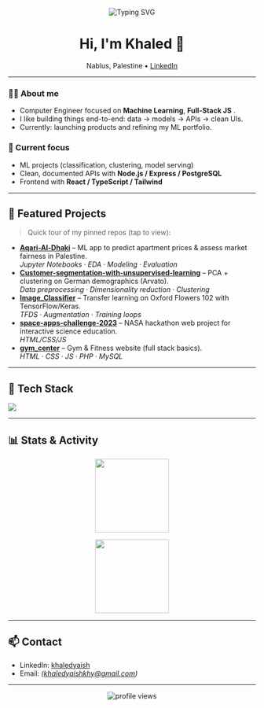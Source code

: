 <!-- Profile README for Khaled Yaish | Last update: 2025-09-22 -->

<p align="center">
  <img src="https://readme-typing-svg.herokuapp.com?size=22&duration=2500&center=true&vCenter=true&lines=Khaled+Yaish;Computer+Engineer+%7C+ML+%26+Web;Builder+of+useful+things" alt="Typing SVG">
</p>

<h1 align="center">Hi, I'm Khaled 👋</h1>

<p align="center">
  Nablus, Palestine • <a href="https://www.linkedin.com/in/khaledyaish">LinkedIn</a>
</p>

---

### 👨‍💻 About me
- Computer Engineer focused on **Machine Learning**, **Full-Stack JS** .
- I like building things end-to-end: data → models → APIs → clean UIs.
- Currently: launching products and refining my ML portfolio.

### 🧠 Current focus
- ML projects (classification, clustering, model serving)
- Clean, documented APIs with **Node.js / Express / PostgreSQL**
- Frontend with **React / TypeScript / Tailwind**

---

## 🚀 Featured Projects
> Quick tour of my pinned repos (tap to view):

- **[Aqari-Al-Dhaki](https://github.com/KhaledYaish0/Aqari-Al-Dhaki)** – ML app to predict apartment prices & assess market fairness in Palestine.  
  _Jupyter Notebooks · EDA · Modeling · Evaluation_
- **[Customer-segmentation-with-unsupervised-learning](https://github.com/KhaledYaish0/Customer-segmentation-with-unsupervised-learning)** – PCA + clustering on German demographics (Arvato).  
  _Data preprocessing · Dimensionality reduction · Clustering_
- **[Image_Classifier](https://github.com/KhaledYaish0/Image_Classifier)** – Transfer learning on Oxford Flowers 102 with TensorFlow/Keras.  
  _TFDS · Augmentation · Training loops_
- **[space-apps-challenge-2023](https://github.com/KhaledYaish0/space-apps-challenge-2023)** – NASA hackathon web project for interactive science education.  
  _HTML/CSS/JS_
- **[gym_center](https://github.com/KhaledYaish0/gym_center)** – Gym & Fitness website (full stack basics).  
  _HTML · CSS · JS · PHP · MySQL_


---

## 🧰 Tech Stack
<p>
  <!-- icons: https://skillicons.dev -->
  <img src="https://skillicons.dev/icons?i=ts,js,react,nodejs,express,postgres,git,github,py,tensorflow,sklearn,html,css,tailwind,bootstrap,linux,vscode" />
</p>

---

## 📊 Stats & Activity

<p align="center">
  <img src="https://github-readme-stats.vercel.app/api?username=KhaledYaish0&show_icons=true" height="150" />
</p>

<p align="center">
  <img src="https://github-readme-stats.vercel.app/api/top-langs/?username=KhaledYaish0&layout=compact" height="150" />
</p>

---

## 📫 Contact
- LinkedIn: <a href="https://www.linkedin.com/in/khaledyaish">khaledyaish</a>
- Email: _(khaledyaishkhy@gmail.com)_

---

<!-- Badges -->
<p align="center">
  <img src="https://komarev.com/ghpvc/?username=KhaledYaish0&style=flat-square" alt="profile views" />
</p>
